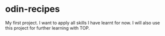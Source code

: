 # odin-recipes
My first project. I want to apply all skills I have learnt for now. I will also use this project for further learning with TOP.